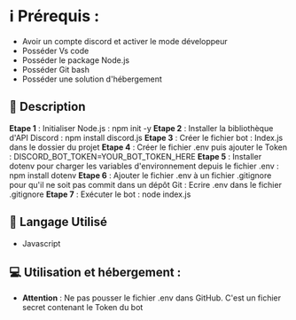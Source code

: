 # ℹ️ Prérequis :

- Avoir un compte discord et activer le mode développeur
- Posséder Vs code
- Posséder le package Node.js
- Posséder Git bash
- Posséder une solution d'hébergement

## 🚀 Description

**Etape 1** : Initialiser Node.js : npm init -y
**Etape 2** : Installer la bibliothèque d'API Discord : npm install discord.js
**Etape 3** : Créer le fichier bot : Index.js dans le dossier du projet
**Etape 4** : Créer le fichier .env puis ajouter le Token : DISCORD_BOT_TOKEN=YOUR_BOT_TOKEN_HERE
**Etape 5** : Installer dotenv pour charger les variables d'environnement depuis le fichier .env : npm install dotenv
**Etape 6** : Ajouter le fichier .env à un fichier .gitignore pour qu'il ne soit pas commit dans un dépôt Git : Ecrire .env dans le fichier .gitignore
**Etape 7** : Exécuter le bot : node index.js

## 💬 Langage Utilisé

- Javascript

## 💻 Utilisation et hébergement :

- **Attention** : Ne pas pousser le fichier .env dans GitHub. C'est un fichier secret contenant le Token du bot
